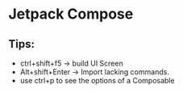 # Jetpack Compose 

## Tips:

* ctrl+shift+f5 -> build UI Screen
* Alt+shift+Enter -> Import lacking commands.
* use ctrl+p to see the options of a Composable
